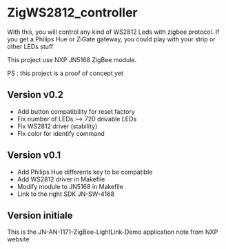 # ZigWS2812_controller

With this, you will control any kind of WS2812 Leds with zigbee protocol.
If you get a Philips Hue or ZiGate gateway, you could play with your strip or other LEDs stuff

This project use NXP JN5168 ZigBee module.

PS : this project is a proof of concept yet


## Version v0.2

* Add button compatibility for reset factory
* Fix number of LEDs --> 720 drivable LEDs
* Fix WS2812 driver (stability)
* Fix color for identify command

## Version v0.1

* Add Philips Hue differents key to be compatible
* Add WS2812 driver in Makefile
* Modify module to JN5168 in Makefile
* Link to the right SDK  JN-SW-4168

## Version initiale
This is the JN-AN-1171-ZigBee-LightLink-Demo application note from NXP website
